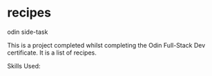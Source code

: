 # recipes
odin side-task


This is a project completed whilst completing the Odin Full-Stack Dev 
certificate. It is a list of recipes. 

Skills Used: 


